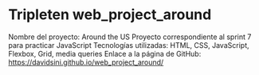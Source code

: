 # Tripleten web_project_around

Nombre del proyecto: Around the US
Proyecto correspondiente al sprint 7 para practicar JavaScript
Tecnologías utilizadas: HTML, CSS, JavaScript, Flexbox, Grid, media queries
Enlace a la página de GitHub: https://davidsini.github.io/web_project_around/
